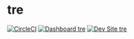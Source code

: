 # tre

[![CircleCI](https://circleci.com/gh/mint3000/tre.svg?style=shield)](https://circleci.com/gh/mint3000/tre)
[![Dashboard tre](https://img.shields.io/badge/dashboard-tre-yellow.svg)](https://dashboard.pantheon.io/sites/c454dff1-65c3-45c0-9b6f-c9a028680cde#dev/code)
[![Dev Site tre](https://img.shields.io/badge/site-tre-blue.svg)](http://dev-tre.pantheonsite.io/)